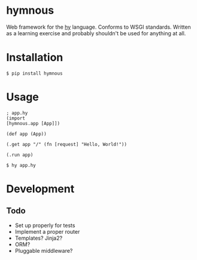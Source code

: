 # hymnous

Web framework for the [hy](http://hylang.org) language.
Conforms to WSGI standards.
Written as a learning exercise and probably shouldn't be used for anything at all.

# Installation

    $ pip install hymnous

# Usage
```hy
; app.hy
(import
[hymnous.app [App]])

(def app (App))

(.get app "/" (fn [request] "Hello, World!"))

(.run app)
```

    $ hy app.hy

# Development

## Todo

* Set up properly for tests
* Implement a proper router
* Templates? Jinja2?
* ORM?
* Pluggable middleware?

